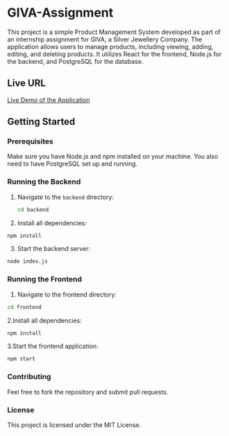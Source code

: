 # GIVA-Assignment

This project is a simple Product Management System developed as part of an internship assignment for GIVA, a Silver Jewellery Company. The application allows users to manage products, including viewing, adding, editing, and deleting products. It utilizes React for the frontend, Node.js for the backend, and PostgreSQL for the database.

## Live URL

[Live Demo of the Application](https://e-front-xi.vercel.app/)

## Getting Started

### Prerequisites

Make sure you have Node.js and npm installed on your machine. You also need to have PostgreSQL set up and running.

### Running the Backend

1. Navigate to the `backend` directory:
   ```bash
   cd backend
    ```
   
2. Install all dependencies:
 ```bash
 npm install
 ```

3. Start the backend server:
 ```bash
node index.js
 ```

### Running the Frontend

1. Navigate to the frontend directory:
 ```bash
cd frontend
 ```

2.Install all dependencies:
 ```bash
npm install
 ```

3.Start the frontend application:
 ```bash
npm start
 ```

### Contributing
Feel free to fork the repository and submit pull requests.

### License
This project is licensed under the MIT License.

